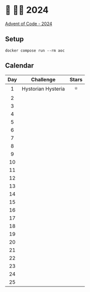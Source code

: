 # 🎄 👨‍💻 2024

[Advent of Code - 2024](https://adventofcode.com/2024)

## Setup

```shell
docker compose run --rm aoc
```

## Calendar

| Day | Challenge          | Stars |
| :-: | ------------------ | :---: |
|  1  | Hystorian Hysteria |  ⭐️  |
|  2  |                    |       |
|  3  |                    |       |
|  4  |                    |       |
|  5  |                    |       |
|  6  |                    |       |
|  7  |                    |       |
|  8  |                    |       |
|  9  |                    |       |
| 10  |                    |       |
| 11  |                    |       |
| 12  |                    |       |
| 13  |                    |       |
| 14  |                    |       |
| 15  |                    |       |
| 16  |                    |       |
| 17  |                    |       |
| 18  |                    |       |
| 19  |                    |       |
| 20  |                    |       |
| 21  |                    |       |
| 22  |                    |       |
| 23  |                    |       |
| 24  |                    |       |
| 25  |                    |       |
